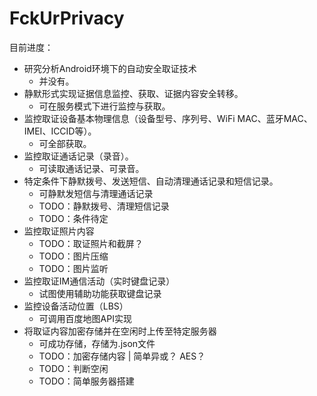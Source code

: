 # FckUrPrivacy

目前进度：

* 研究分析Android环境下的自动安全取证技术
    * 并没有。
* 静默形式实现证据信息监控、获取、证据内容安全转移。
    * 可在服务模式下进行监控与获取。 
* 监控取证设备基本物理信息（设备型号、序列号、WiFi MAC、蓝牙MAC、IMEI、ICCID等）。
    * 可全部获取。
* 监控取证通话记录（录音）。
    * 可读取通话记录、可录音。
* 特定条件下静默拨号、发送短信、自动清理通话记录和短信记录。
    * 可静默发短信与清理通话记录
    * TODO：静默拨号、清理短信记录
    * TODO：条件待定
* 监控取证照片内容
    * TODO：取证照片和截屏？
    * TODO：图片压缩
    * TODO：图片监听
* 监控取证IM通信活动（实时键盘记录）
    * 试图使用辅助功能获取键盘记录
* 监控设备活动位置（LBS）
    * 可调用百度地图API实现
* 将取证内容加密存储并在空闲时上传至特定服务器
    * 可成功存储，存储为.json文件
    * TODO：加密存储内容 | 简单异或？ AES？
    * TODO：判断空闲
    * TODO：简单服务器搭建